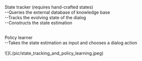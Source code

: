 State tracker (requires hand-crafted states) <br>
--Queries the external database of knowledge base  <br>
--Tracks the evolving state of the dialog <br>
--Constructs the state estimation <br>

<br>
Policy learner  <br>
--Takes the state estimation as input and chooses a dialog action <br>

<br>
![](./pic/state_tracking_and_policy_learning.jpeg)
<br>